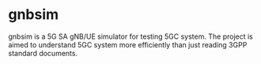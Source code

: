# gnbsim
gnbsim is a 5G SA gNB/UE simulator for testing 5GC system. The project is aimed to understand 5GC system more efficiently than just reading 3GPP standard documents.

